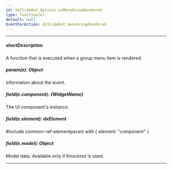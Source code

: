 ```yaml
---
id: dxSlideOut.Options.onMenuGroupRendered
type: function(e)
default: null
EventForAction: dxSlideOut.menuGroupRendered
---
```

---
##### shortDescription
A function that is executed when a group menu item is rendered.

##### param(e): Object
Information about the event.

##### field(e.component): {WidgetName}
The UI component's instance.

##### field(e.element): dxElement
#include common-ref-elementparam with { element: "component" }

##### field(e.model): Object
Model data. Available only if Knockout is used.

---
